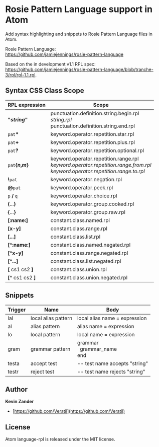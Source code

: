 Rosie Pattern Language support in Atom
======

Add syntax highlighting and snippets to Rosie Pattern Language files in Atom.

Rosie Pattern Language:  
https://github.com/jamiejennings/rosie-pattern-language

Based on the in development v1.1 RPL spec:  
https://github.com/jamiejennings/rosie-pattern-language/blob/tranche-3/rpl/rpl-1.1.rpl.

Syntax CSS Class Scope
------

| RPL expression  | Scope      |
|-----------------|------------|
| **"_string_"**        | punctuation.definition.string.begin.rpl<br> _string.rpl_<br> punctuation.definition.string.end.rpl |
| `pat`**\***     | keyword.operator.repetition.star.rpl |
| `pat`**+**      | keyword.operator.repetition.plus.rpl |
| `pat`**?**      | keyword.operator.repetition.optional.rpl |
| `pat`**{_n_,_m_}**  | keyword.operator.repetition.range.rpl<br> _keyword.operator.repetition.range.from.rpl_<br> _keyword.operator.repetition.range.to.rpl_ |
| **!**`pat`      | keyword.operator.negation.rpl |
| **@**`pat`      | keyword.operator.peek.rpl |
| `p` **/** `q`       | keyword.operator.choice.rpl |
| **(**...**)**   | keyword.operator.group.cooked.rpl |
| **{**...**}**   | keyword.operator.group.raw.rpl |
| **[:name:]**    | constant.class.named.rpl |
| **[x-y]**       | constant.class.range.rpl |
| **[...]**       | constant.class.list.rpl |
| **[^:name:]**    | constant.class.named.negated.rpl |
| **[^x-y]**       | constant.class.range.negated.rpl |
| **[^...]**       | constant.class.list.negated.rpl |
| **[** cs1 cs2 **]** | constant.class.union.rpl |
| **[^** cs1 cs2 **]** | constant.class.union.negated.rpl |

Snippets
-----

| Trigger | Name                | Body |
|---------|---------------------|------|
| lal     | local alias pattern | local alias name = expression |
| al      | alias pattern       | alias name = expression |
| lo      | local pattern       | local name = expression |
| gram    | grammar pattern     | grammar<br>&nbsp;&nbsp;grammar_name<br>end |
| testa   | accept test         | -- test name accepts "string" |
| testr   | reject test         | -- test name rejects "string" |

Author
------
__Kevin Zander__
* [https://github.com/Veratil](https://github.com/Veratil)


License
------
Atom language-rpl is released under the MIT license.
